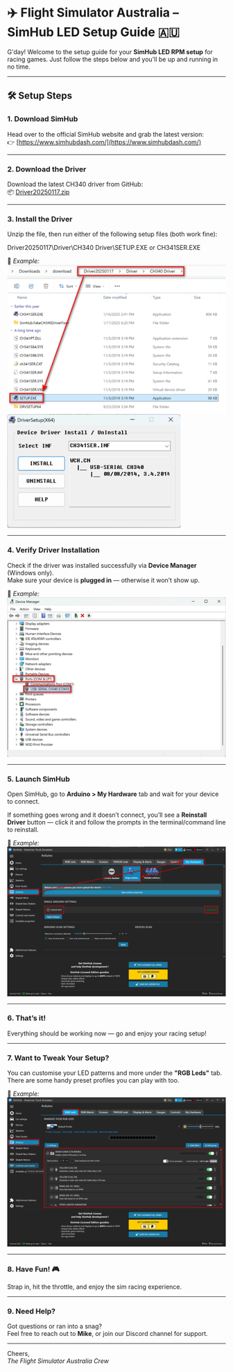 # ✈️ Flight Simulator Australia – SimHub LED Setup Guide 🇦🇺

G'day! Welcome to the setup guide for your **SimHub LED RPM setup** for racing games. Just follow the steps below and you'll be up and running in no time.

---

## 🛠️ Setup Steps

### 1. Download SimHub
Head over to the official SimHub website and grab the latest version:  
👉 [https://www.simhubdash.com/](https://www.simhubdash.com/)

---

### 2. Download the Driver
Download the latest CH340 driver from GitHub:  
📦 [Driver20250117.zip](https://github.com/MikeTheSimmer/oddor-led-rpm-setup/blob/main/driver/Driver20250117.zip)

---

### 3. Install the Driver
Unzip the file, then run either of the following setup files (both work fine):

Driver20250117\Driver\CH340 Driver\SETUP.EXE or CH341SER.EXE


📸 _Example:_  
![Driver Install](/images/driver_install_explorer.png)
<img src="/images/driver_install.png" alt="Driver Install" width="400"/>

---

### 4. Verify Driver Installation
Check if the driver was installed successfully via **Device Manager** (Windows only).  
Make sure your device is **plugged in** — otherwise it won’t show up.

📸 _Example:_  
![Device Manager](/images/device_manager.png)

---

### 5. Launch SimHub
Open SimHub, go to **Arduino > My Hardware** tab and wait for your device to connect.

If something goes wrong and it doesn’t connect, you’ll see a **Reinstall Driver** button — click it and follow the prompts in the terminal/command line to reinstall.

📸 _Example:_  
![SimHub](/images/simhub.png)

---

### 6. That’s it!
Everything should be working now — go and enjoy your racing setup!

---

### 7. Want to Tweak Your Setup?
You can customise your LED patterns and more under the **"RGB Leds"** tab.  
There are some handy preset profiles you can play with too.

📸 _Example:_  
![SimHub LED Settings](/images/simhub_led.png)

---

### 8. Have Fun! 🎮
Strap in, hit the throttle, and enjoy the sim racing experience.

---

### 9. Need Help?
Got questions or ran into a snag?  
Feel free to reach out to **Mike**, or join our Discord channel for support.

---

Cheers,  
_The Flight Simulator Australia Crew_
